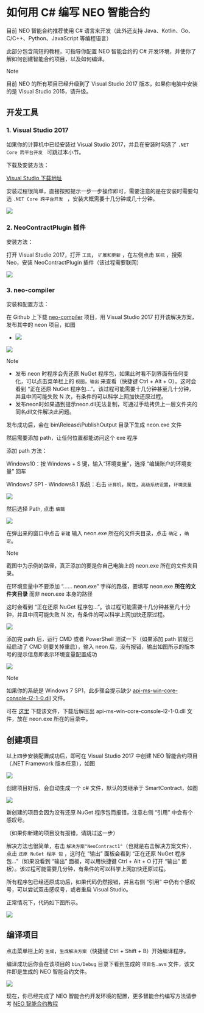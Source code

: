 # 如何用 C# 编写 NEO 智能合约

目前 NEO 智能合约推荐使用 C# 语言来开发（此外还支持 Java、Kotlin、Go、C/C++、Python、JavaScript 等编程语言）

此部分包含简短的教程，可指导你配置 NEO 智能合约的 C# 开发环境，并使你了解如何创建智能合约项目，以及如何编译。

   > [!Note]
   > 目前 NEO 的所有项目已经升级到了 Visual Studio 2017 版本，如果你电脑中安装的是 Visual Studio 2015，请升级。

## 开发工具

### 1. Visual Studio 2017

如果你的计算机中已经安装过 Visual Studio 2017，并且在安装时勾选了 `.NET Core 跨平台开发 ` 可跳过本小节。

下载及安装方法：

[Visual Studio 下载地址](https://www.visualstudio.com/products/visual-studio-community-vs)

安装过程很简单，直接按照提示一步一步操作即可，需要注意的是在安装时需要勾选 `.NET Core 跨平台开发 ` ，安装大概需要十几分钟或几十分钟。

![](assets/install_core_cross_platform_development_toolset.jpg)

### 2. NeoContractPlugin 插件

安装方法：

打开 Visual Studio 2017，打开 ` 工具 `， ` 扩展和更新 ` ，在左侧点击 ` 联机 ` ，搜索 Neo，安装 NeoContractPlugin 插件（该过程需要联网）

![](assets/download_and_install_smart_contract_plugin.jpg)

### 3. neo-compiler

安装和配置方法：

在 Github 上下载 [neo-compiler](https://github.com/neo-project/neo-compiler) 项目，用 Visual Studio 2017 打开该解决方案，发布其中的 neon 项目，如图

- ![](assets/publish_neo_compiler_msil_project.jpg)


![](assets/publish_and_profile_settings.jpg)

> [!Note]
>
> - 发布 neon 时程序会先还原 NuGet 程序包，如果此时看不到界面有任何变化，可以点击菜单栏上的 `视图`，`输出` 来查看（快捷键 Ctrl + Alt + O）。这时会看到 “正在还原 NuGet 程序包...”。该过程可能需要十几分钟甚至几十分钟，并且中间可能失败 N 次，有条件的可以科学上网加快还原过程。
> - 发布neon时如果遇到提示neon.dll无法复制，可通过手动拷贝上一层文件夹的同名dll文件解决此问题。

发布成功后，会在 bin\Release\PublishOutput 目录下生成 neon.exe 文件

然后需要添加 path，让任何位置都能访问这个 exe 程序

添加 path 方法：

Windows10：按 Windows + S 键，输入“环境变量”，选择 “编辑账户的环境变量” 回车

Windows7 SP1 - Windows8.1 系统：右击 `计算机`，`属性`，`高级系统设置`，`环境变量`

![](assets/2017-06-07_12-07-03.png)


然后选择 Path, 点击 ` 编辑 `

![](assets/environment_variable.png)

在弹出来的窗口中点击 `新建` 输入 neon.exe 所在的文件夹目录，点击 ` 确定 ` ，` 确定 `。

> [!Note]
> 截图中为示例的路径，真正添加的要是你自己电脑上的 neon.exe 所在的文件夹目录。
>
> 在环境变量中不要添加 “…… neon.exe” 字样的路径，要填写 neon.exe **所在的文件夹目录** 而非 neon.exe 本身的路径
>
> 这时会看到 “正在还原 NuGet 程序包...”。该过程可能需要十几分钟甚至几十分钟，并且中间可能失败 N 次，有条件的可以科学上网加快还原过程。

![](assets/edit_environment_variable.png)

添加完 path 后，运行 CMD 或者 PowerShell 测试一下（如果添加 path 前就已经启动了 CMD 则要关掉重启），输入 neon 后，没有报错，输出如图所示的版本号的提示信息即表示环境变量配置成功

![](assets/powershell_enviornment_variabled_updated_correctly.png)

> [!Note]
> 如果你的系统是 Windows 7 SP1，此步骤会提示缺少  [api-ms-win-core-console-l2-1-0.dll](https://cn.dll-files.com/api-ms-win-core-console-l2-1-0.dll.html) 文件。
>
> 可在 [这里](https://cn.dll-files.com/api-ms-win-core-console-l2-1-0.dll.html) 下载该文件，下载后解压出 api-ms-win-core-console-l2-1-0.dll 文件，放在 neon.exe 所在的目录中。

## 创建项目

以上四步安装配置成功后，即可在 Visual Studio 2017 中创建 NEO 智能合约项目（.NET Framework 版本任意），如图

![](assets/new_smart_contract_project.png)

创建项目好后，会自动生成一个 c# 文件，默认的类继承于 SmartContract，如图

![](assets/NeoContract1.png)

新创建的项目会因为没有还原 NuGet 程序包而报错，注意右侧 “引用” 中会有个感叹号。

（如果你新建的项目没有报错，请跳过这一步）

解决方法也很简单，右击 `解决方案"NeoContract1"`（也就是右击解决方案文件），点击 `还原 NuGet 程序 包` ，这时在 “输出” 面板会看到 “正在还原 NuGet 程序包...”（如果没看到 “输出” 面板，可以用快捷键 Ctrl + Alt + O 打开 “输出” 面板）。该过程可能需要几分钟，有条件的可以科学上网加快还原过程。

所有程序包已经还原成功后，如果代码仍然报错，并且右侧 “引用” 中仍有个感叹号，可以尝试双击感叹号，或者重启 Visual Studio。

正常情况下，代码如下图所示。

![](assets/smart_contract_function_code.png)

## 编译项目

点击菜单栏上的 `生成`，`生成解决方案`（快捷键 Ctrl + Shift + B）开始编译程序。

编译成功后你会在该项目的 `bin/Debug` 目录下看到生成的 `项目名.avm` 文件，该文件即是生成的 NEO 智能合约文件。

![](assets/compile_smart_contract.jpg)

现在，你已经完成了 NEO 智能合约开发环境的配置，更多智能合约编写方法请参考 [NEO 智能合约教程](tutorial.md)

